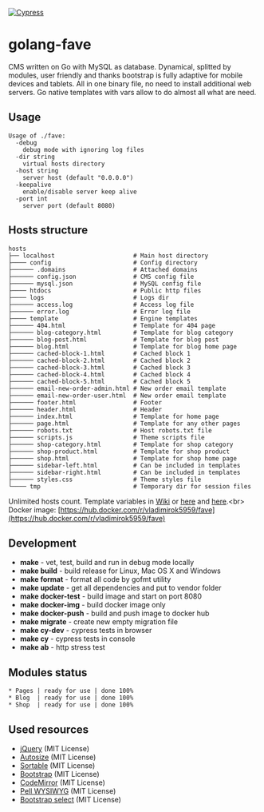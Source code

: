 [![Cypress](https://img.shields.io/badge/cypress-dashboard-brightgreen.svg)](https://dashboard.cypress.io/#/projects/hv532c/runs)
# golang-fave
CMS written on Go with MySQL as database. Dynamical, splitted by modules, user friendly and thanks bootstrap is fully adaptive for mobile devices and tablets. All in one binary file, no need to install additional web servers. Go native templates with vars allow to do almost all what are need.

## Usage
```
Usage of ./fave:
  -debug
    debug mode with ignoring log files
  -dir string
    virtual hosts directory
  -host string
    server host (default "0.0.0.0")
  -keepalive
    enable/disable server keep alive
  -port int
    server port (default 8080)
```

## Hosts structure
```
hosts
├── localhost                      # Main host directory
├──── config                       # Config directory
├────── .domains                   # Attached domains
├────── config.json                # CMS config file
├────── mysql.json                 # MySQL config file
├──── htdocs                       # Public http files
├──── logs                         # Logs dir
├────── access.log                 # Access log file
├────── error.log                  # Error log file
├──── template                     # Engine templates
├────── 404.html                   # Template for 404 page
├────── blog-category.html         # Template for blog category
├────── blog-post.html             # Template for blog post
├────── blog.html                  # Template for blog home page
├────── cached-block-1.html        # Cached block 1
├────── cached-block-2.html        # Cached block 2
├────── cached-block-3.html        # Cached block 3
├────── cached-block-4.html        # Cached block 4
├────── cached-block-5.html        # Cached block 5
├────── email-new-order-admin.html # New order email template
├────── email-new-order-user.html  # New order email template
├────── footer.html                # Footer
├────── header.html                # Header
├────── index.html                 # Template for home page
├────── page.html                  # Template for any other pages
├────── robots.txt                 # Host robots.txt file
├────── scripts.js                 # Theme scripts file
├────── shop-category.html         # Template for shop category
├────── shop-product.html          # Template for shop product
├────── shop.html                  # Template for shop home page
├────── sidebar-left.html          # Can be included in templates
├────── sidebar-right.html         # Can be included in templates
├────── styles.css                 # Theme styles file
└──── tmp                          # Temporary dir for session files
```
Unlimited hosts count. Template variables in [Wiki](https://github.com/vladimirok5959/golang-fave/wiki) or [here](https://github.com/vladimirok5959/golang-fave/wiki/Variables-for-template-($.Data)) and [here](https://github.com/vladimirok5959/golang-fave/wiki/Variables-for-template-($.System)).<br>
Docker image: [https://hub.docker.com/r/vladimirok5959/fave](https://hub.docker.com/r/vladimirok5959/fave)

## Development
* **make** - vet, test, build and run in debug mode locally
* **make build** - build release for Linux, Mac OS X and Windows
* **make format** - format all code by gofmt utility
* **make update** - get all dependencies and put to vendor folder
* **make docker-test** - build image and start on port 8080
* **make docker-img** - build docker image only
* **make docker-push** - build and push image to docker hub
* **make migrate** - create new empty migration file
* **make cy-dev** - cypress tests in browser
* **make cy** - cypress tests in console
* **make ab** - http stress test

## Modules status
```
* Pages | ready for use | done 100%
* Blog  | ready for use | done 100%
* Shop  | ready for use | done 100%
```

## Used resources
* [jQuery](https://github.com/jquery/jquery) (MIT License)
* [Autosize](https://github.com/jackmoore/autosize) (MIT License)
* [Sortable](https://github.com/SortableJS/Sortable) (MIT License)
* [Bootstrap](https://github.com/twbs/bootstrap) (MIT License)
* [CodeMirror](https://github.com/codemirror/codemirror) (MIT License)
* [Pell WYSIWYG](https://github.com/jaredreich/pell) (MIT License)
* [Bootstrap select](https://github.com/snapappointments/bootstrap-select/) (MIT License)
